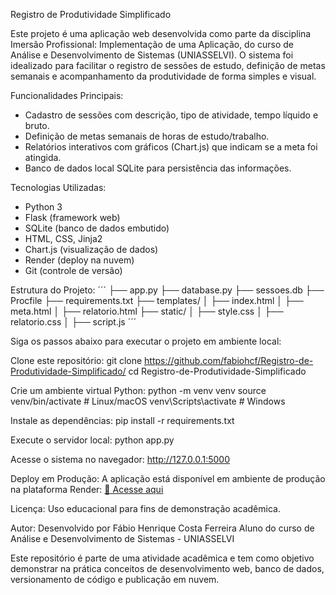 Registro de Produtividade Simplificado

Este projeto é uma aplicação web desenvolvida como parte da disciplina Imersão Profissional: Implementação de uma Aplicação, do curso de Análise e Desenvolvimento de Sistemas (UNIASSELVI). O sistema foi idealizado para facilitar o registro de sessões de estudo, definição de metas semanais e acompanhamento da produtividade de forma simples e visual.

Funcionalidades Principais:

- Cadastro de sessões com descrição, tipo de atividade, tempo líquido e bruto.
- Definição de metas semanais de horas de estudo/trabalho.
- Relatórios interativos com gráficos (Chart.js) que indicam se a meta foi atingida.
- Banco de dados local SQLite para persistência das informações.

Tecnologias Utilizadas:

- Python 3
- Flask (framework web)
- SQLite (banco de dados embutido)
- HTML, CSS, Jinja2
- Chart.js (visualização de dados)
- Render (deploy na nuvem)
- Git (controle de versão)

Estrutura do Projeto:
´´´
├── app.py
├── database.py
├── sessoes.db
├── Procfile
├── requirements.txt
├── templates/
│   ├── index.html
│   ├── meta.html
│   ├── relatorio.html
├── static/
│   ├── style.css
│   ├── relatorio.css
│   ├── script.js
´´´

Siga os passos abaixo para executar o projeto em ambiente local:

Clone este repositório:
git clone https://github.com/fabiohcf/Registro-de-Produtividade-Simplificado/
cd Registro-de-Produtividade-Simplificado

Crie um ambiente virtual Python:
python -m venv venv
source venv/bin/activate  # Linux/macOS
venv\Scripts\activate    # Windows

Instale as dependências:
pip install -r requirements.txt

Execute o servidor local:
python app.py

Acesse o sistema no navegador:
http://127.0.0.1:5000

Deploy em Produção:
A aplicação está disponível em ambiente de produção na plataforma Render:
[🔗 Acesse aqui](https://registro-de-produtividade-simplificado.onrender.com/)

Licença:
Uso educacional para fins de demonstração acadêmica.

Autor:
Desenvolvido por Fábio Henrique Costa Ferreira
Aluno do curso de Análise e Desenvolvimento de Sistemas - UNIASSELVI

Este repositório é parte de uma atividade acadêmica e tem como objetivo demonstrar na prática conceitos de desenvolvimento web, banco de dados, versionamento de código e publicação em nuvem.
